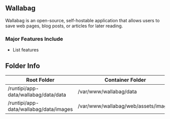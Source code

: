 ## Wallabag

Wallabag is an open-source, self-hostable application that allows users to save web pages, blog posts, or articles for later reading.

### Major Features Include

* List features

## Folder Info

| Root Folder                            | Container Folder                    |
|----------------------------------------|-------------------------------------|
| /runtipi/app-data/wallabag/data/data   | /var/www/wallabag/data              |
| /runtipi/app-data/wallabag/data/images | /var/www/wallabag/web/assets/images |